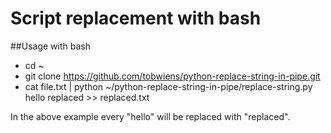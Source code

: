 # Script replacement with bash

##Usage with bash

- cd ~
- git clone https://github.com/tobwiens/python-replace-string-in-pipe.git 
- cat file.txt | python ~/python-replace-string-in-pipe/replace-string.py hello replaced >> replaced.txt

In the above example every "hello" will be replaced with "replaced".
